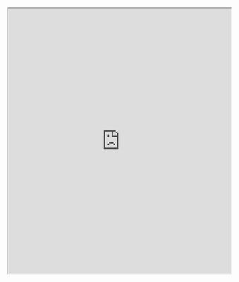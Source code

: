 <iframe src="https://SimoneAlbano000.github.io/rain_sym/paper/rain.pdf" width="100%" height="600px"></iframe>
